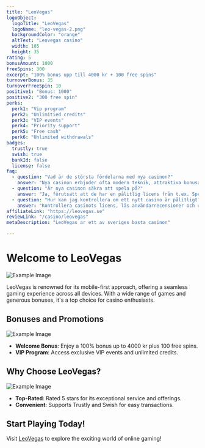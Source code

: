 ```yaml
---
title: "LeoVegas"
logoObject:
  logoTitle: "LeoVegas"
  logoName: "leo-vegas-2.png"
  backgroundColor: "orange"
  altText: "Leovegas casino"
  width: 105
  height: 35
rating: 5
bonusAmount: 1000
freeSpins: 300
excerpt: "100% bonus upp till 4000 kr + 100 free spins"
turnoverBonus: 35
turnoverFreeSpin: 10
positive1: "Bonus: 1000"
positive2: "300 free spin"
perks:
  perk1: "Vip program"
  perk2: "Unlimitied credits"
  perk3: "VIP events"
  perk4: "Priority support"
  perk5: "Free cash"
  perk6: "Unlimited withdrawals"
badges:
  trustly: true
  swish: true
  bankId: false
  license: false
faq:
  - question: "Vad är de största fördelarna med nya casinon?"
    answer: "Nya casinon erbjuder ofta modern teknik, attraktiva bonusar och en förbättrad användarupplevelse."
  - question: "Är nya casinon säkra att spela på?"
    answer: "Ja, förutsatt att de har en pålitlig licens från t.ex. Spelinspektionen eller Malta Gaming Authority."
  - question: "Hur kan jag kontrollera om ett nytt casino är pålitligt?"
    answer: "Kontrollera casinots licens, läs användarrecensioner och undersök deras kundsupport och betalningsmetoder."
affiliateLink: "https://leovegas.se"
reviewLink: "/casino/leovegas"
metaDescription: "LeoVegas ar ett av sveriges basta casinon"

---
```

# Welcome to LeoVegas
![Example Image](/images/logos/LeoVegas/leovegas-mobile.webp)

LeoVegas is renowned for its mobile-first approach, offering a seamless gaming experience across all devices. With a wide range of games and generous bonuses, it's a top choice for casino enthusiasts.

## Bonuses and Promotions
![Example Image](/images/logos/LeoVegas/leovegas-mobile.webp)

- **Welcome Bonus**: Enjoy a 100% bonus up to 4000 kr plus 100 free spins.
- **VIP Program**: Access exclusive VIP events and unlimited credits.

## Why Choose LeoVegas?
![Example Image](/images/logos/LeoVegas/leovegas-mobile.webp)

- **Top-Rated**: Rated 5 stars for its exceptional service and offerings.
- **Convenient**: Supports Trustly and Swish for easy transactions.

## Start Playing Today!

Visit [LeoVegas](https://leovegas.se) to explore the exciting world of online gaming!
